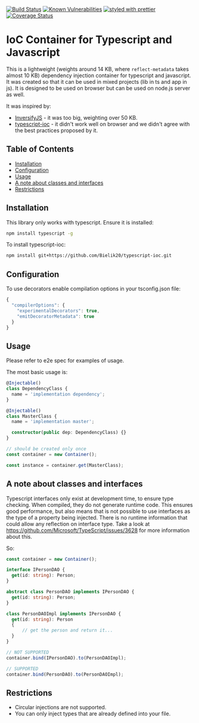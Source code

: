 [![Build Status](https://travis-ci.org/Bielik20/jenkins-rxjs.svg?branch=master)](https://travis-ci.org/Bielik20/jenkins-rxjs)
[![Known Vulnerabilities](https://snyk.io/test/github/Bielik20/typescript-ioc/badge.svg?targetFile=package.json)](https://snyk.io/test/github/Bielik20/typescript-ioc?targetFile=package.json)
[![styled with prettier](https://img.shields.io/badge/styled_with-prettier-ff69b4.svg)](https://github.com/prettier/prettier)
[![Coverage Status](https://coveralls.io/repos/github/Bielik20/typescript-ioc/badge.svg?branch=master)](https://coveralls.io/github/Bielik20/typescript-ioc?branch=master)

# IoC Container for Typescript and Javascript

This is a lightweight (weights around 14 KB, where `reflect-metadata` takes almost 10 KB) dependency injection container for typescript and javascript. 
It was created so that it can be used in mixed projects (lib in ts and app in js). 
It is designed to be used on browser but can be used on node.js server as well.

It was inspired by:
- [InversifyJS](https://github.com/inversify/InversifyJS) - it was too big, weighting over 50 KB.
- [typescript-ioc](https://github.com/thiagobustamante/typescript-ioc) - it didn't work well on browser and we didn't agree with the best practices proposed by it. 

## Table of Contents

- [Installation](#installation)
- [Configuration](#configuration)
- [Usage](#usage)
- [A note about classes and interfaces](#a-note-about-classes-and-interfaces)
- [Restrictions](#restrictions)

## Installation

This library only works with typescript. Ensure it is installed:

```bash
npm install typescript -g
```

To install typescript-ioc:

```bash
npm install git+https://github.com/Bielik20/typescript-ioc.git
```

## Configuration

To use decorators enable compilation options in your tsconfig.json file:

```typescript
{
  "compilerOptions": {
    "experimentalDecorators": true,
    "emitDecoratorMetadata": true
  }
}
```

## Usage

Please refer to e2e spec for examples of usage.

The most basic usage is:

```typescript
@Injectable()
class DependencyClass {
  name = 'implementation dependency';
}

@Injectable()
class MasterClass {
  name = 'implementation master';

  constructor(public dep: DependencyClass) {}
}

// should be created only once
const container = new Container();

const instance = container.get(MasterClass);
```

## A note about classes and interfaces

Typescript interfaces only exist at development time, to ensure type checking. When compiled, they do not generate runtime code.
This ensures good performance, but also means that is not possible to use interfaces as the type of a property being injected.
There is no runtime information that could allow any reflection on interface type. Take a look at https://github.com/Microsoft/TypeScript/issues/3628 for more information about this.

So:

```typescript
const container = new Container();

interface IPersonDAO {
  get(id: string): Person;
}

abstract class PersonDAO implements IPersonDAO {
  get(id: string): Person;
}

class PersonDAOImpl implements IPersonDAO {
  get(id: string): Person
  {
      // get the person and return it...
  }
}

// NOT SUPPORTED
container.bind(IPersonDAO).to(PersonDAOImpl);

// SUPPORTED
container.bind(PersonDAO).to(PersonDAOImpl);

```

## Restrictions
- Circular injections are not supported.
- You can only inject types that are already defined into your file.
